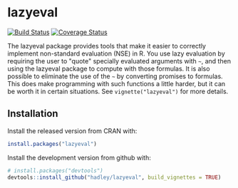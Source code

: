 # lazyeval

[![Build Status](https://travis-ci.org/hadley/lazyeval.png?branch=master)](https://travis-ci.org/hadley/lazyeval)
[![Coverage Status](http://codecov.io/github/hadley/lazyeval/coverage.svg?branch=master)](http://codecov.io/github/hadley/lazyeval?branch=master)

The lazyeval package provides tools that make it easier to correctly implement non-standard evaluation (NSE) in R. You use lazy evaluation by requiring the user to "quote" specially evaluated arguments with `~`, and then using the lazyeval package to compute with those formulas. It is also possible to eliminate the use of the `~` by converting promises to formulas. This does make programming with such functions a little harder, but it can be worth it in certain situations. See `vignette("lazyeval")` for more details.

## Installation

Install the released version from CRAN with:

```R
install.packages("lazyeval")
```

Install the development version from github with:

```R
# install.packages("devtools")
devtools::install_github("hadley/lazyeval", build_vignettes = TRUE)
```
